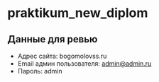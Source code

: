 # praktikum_new_diplom
## Данные для ревью
- Адрес сайта: bogomolovss.ru
- Email админ пользователя: admin@admin.ru
- Пароль: admin